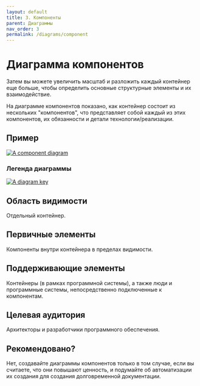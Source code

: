 ```yaml
---
layout: default
title: 3. Компоненты
parent: Диаграммы
nav_order: 3
permalink: /diagrams/component
---
```


# Диаграмма компонентов

Затем вы можете увеличить масштаб и разложить каждый контейнер еще больше, чтобы определить основные структурные 
элементы и их взаимодействие.

На диаграмме компонентов показано, как контейнер состоит из нескольких "компонентов", что представляет собой каждый из 
этих компонентов, их обязанности и детали технологии/реализации.

## Пример

[![A component diagram](https://static.structurizr.com/workspace/36141/diagrams/Components.png)](https://static.structurizr.com/workspace/36141/diagrams/Components.png)

### Легенда диаграммы

[![A diagram key](https://static.structurizr.com/workspace/36141/diagrams/Components-key.png)](https://static.structurizr.com/workspace/36141/diagrams/Components-key.png)

## Область видимости

Отдельный контейнер.

## Первичные элементы

Компоненты внутри контейнера в пределах видимости.

## Поддерживающие элементы

Контейнеры (в рамках программной системы), а также люди и программные системы, непосредственно подключенные к 
компонентам.

## Целевая аудитория

Архитекторы и разработчики программного обеспечения.

## Рекомендовано?

Нет, создавайте диаграммы компонентов только в том случае, если вы считаете, что они повышают ценность, и подумайте об 
автоматизации их создания для создания долговременной документации.

<script type="application/javascript" src="https://code.jquery.com/jquery-3.7.1.slim.min.js"></script>
<script type="application/javascript" src="/assets/c4model.js"></script>